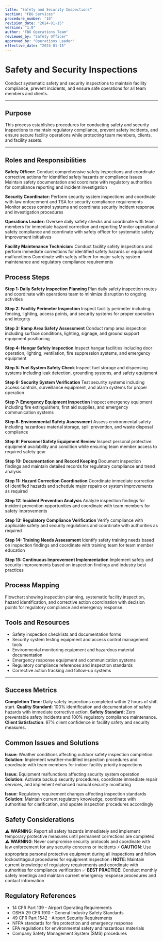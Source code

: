 ```yaml
---
title: "Safety and Security Inspections"
section: "FBO Services"
procedure_number: "10"
revision_date: "2024-01-15"
version: "1.0"
author: "FBO Operations Team"
reviewed_by: "Safety Officer"
approved_by: "Operations Leader"
effective_date: "2024-01-15"
---
```


# Safety and Security Inspections

Conduct systematic safety and security inspections to maintain facility compliance, prevent incidents, and ensure safe operations for all team members and clients.

_____________________________________________________________________________________________

## Purpose

This process establishes procedures for conducting safety and security inspections to maintain regulatory compliance, prevent safety incidents, and ensure secure facility operations while protecting team members, clients, and facility assets.

_____________________________________________________________________________________________

## Roles and Responsibilities

**Safety Officer:**
Conduct comprehensive safety inspections and coordinate corrective actions for identified safety hazards or compliance issues
Maintain safety documentation and coordinate with regulatory authorities for compliance reporting and incident investigation

**Security Coordinator:**
Perform security system inspections and coordinate with law enforcement and TSA for security compliance requirements
Monitor access control systems and coordinate security incident response and investigation procedures

**Operations Leader:**
Oversee daily safety checks and coordinate with team members for immediate hazard correction and reporting
Monitor operational safety compliance and coordinate with safety officer for systematic safety improvement initiatives

**Facility Maintenance Technician:**
Conduct facility safety inspections and perform immediate corrections for identified safety hazards or equipment malfunctions
Coordinate with safety officer for major safety system maintenance and regulatory compliance requirements

## Process Steps

**Step 1: Daily Safety Inspection Planning**
Plan daily safety inspection routes and coordinate with operations team to minimize disruption to ongoing activities

**Step 2: Facility Perimeter Inspection**
Inspect facility perimeter including fencing, lighting, access points, and security systems for proper operation and integrity

**Step 3: Ramp Area Safety Assessment**
Conduct ramp area inspection including surface conditions, lighting, signage, and ground support equipment positioning

**Step 4: Hangar Safety Inspection**
Inspect hangar facilities including door operation, lighting, ventilation, fire suppression systems, and emergency equipment

**Step 5: Fuel System Safety Check**
Inspect fuel storage and dispensing systems including leak detection, grounding systems, and safety equipment

**Step 6: Security System Verification**
Test security systems including access controls, surveillance equipment, and alarm systems for proper operation

**Step 7: Emergency Equipment Inspection**
Inspect emergency equipment including fire extinguishers, first aid supplies, and emergency communication systems

**Step 8: Environmental Safety Assessment**
Assess environmental safety including hazardous material storage, spill prevention, and waste disposal compliance

**Step 9: Personnel Safety Equipment Review**
Inspect personal protective equipment availability and condition while ensuring team member access to required safety gear

**Step 10: Documentation and Record Keeping**
Document inspection findings and maintain detailed records for regulatory compliance and trend analysis

**Step 11: Hazard Correction Coordination**
Coordinate immediate correction of identified hazards and schedule major repairs or system improvements as required

**Step 12: Incident Prevention Analysis**
Analyze inspection findings for incident prevention opportunities and coordinate with team members for safety improvements

**Step 13: Regulatory Compliance Verification**
Verify compliance with applicable safety and security regulations and coordinate with authorities as required

**Step 14: Training Needs Assessment**
Identify safety training needs based on inspection findings and coordinate with training team for team member education

**Step 15: Continuous Improvement Implementation**
Implement safety and security improvements based on inspection findings and industry best practices

## Process Mapping

Flowchart showing inspection planning, systematic facility inspection, hazard identification, and corrective action coordination with decision points for regulatory compliance and emergency response.

## Tools and Resources

- Safety inspection checklists and documentation forms
- Security system testing equipment and access control management tools
- Environmental monitoring equipment and hazardous material documentation
- Emergency response equipment and communication systems
- Regulatory compliance references and inspection standards
- Corrective action tracking and follow-up systems

_____________________________________________________________________________________________

## Success Metrics

**Completion Time:** Daily safety inspections completed within 2 hours of shift start.
**Quality Standard:** 100% identification and documentation of safety hazards with immediate corrective action.
**Safety Standard:** Zero preventable safety incidents and 100% regulatory compliance maintenance.
**Client Satisfaction:** 97% client confidence in facility safety and security measures.

## Common Issues and Solutions

**Issue:** Weather conditions affecting outdoor safety inspection completion
**Solution:** Implement weather-modified inspection procedures and coordinate with team members for indoor facility priority inspections

**Issue:** Equipment malfunctions affecting security system operation
**Solution:** Activate backup security procedures, coordinate immediate repair services, and implement enhanced manual security monitoring

**Issue:** Regulatory requirement changes affecting inspection standards
**Solution:** Maintain current regulatory knowledge, coordinate with authorities for clarification, and update inspection procedures accordingly

## Safety Considerations

⚠️ **WARNING**: Report all safety hazards immediately and implement temporary protective measures until permanent corrections are completed
⚠️ **WARNING**: Never compromise security protocols and coordinate with law enforcement for any security concerns or incidents
⚡ **CAUTION**: Use appropriate personal protective equipment during all inspections and follow lockout/tagout procedures for equipment inspection
ℹ️ **NOTE**: Maintain current knowledge of regulatory requirements and coordinate with authorities for compliance verification
✅ **BEST PRACTICE**: Conduct monthly safety meetings and maintain current emergency response procedures and contact information

## Regulatory References

- 14 CFR Part 139 - Airport Operating Requirements
- OSHA 29 CFR 1910 - General Industry Safety Standards
- 49 CFR Part 1542 - Airport Security Requirements
- NFPA standards for fire protection and emergency response
- EPA regulations for environmental safety and hazardous materials
- Company Safety Management System (SMS) procedures

